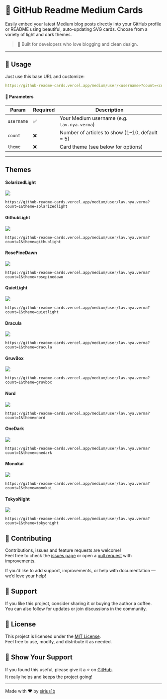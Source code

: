 # 📰 GitHub Readme Medium Cards

Easily embed your latest Medium blog posts directly into your GitHub profile or README using beautiful, auto-updating SVG cards. Choose from a variety of light and dark themes.

> 🎯 Built for developers who love blogging and clean design.

---

## 🚀 Usage

Just use this base URL and customize:

```yaml
https://github-readme-cards.vercel.app/medium/user/<username>?count=<count>&theme=<theme>
```

#### 🔧 Parameters

| Param      | Required | Description                                    |
| ---------- | -------- | ---------------------------------------------- |
| `username` | ✅       | Your Medium username (e.g. `lav.nya.verma`)    |
| `count`    | ❌       | Number of articles to show (1–10, default = 5) |
| `theme`    | ❌       | Card theme (see below for options)             |

---

## Themes

#### SolarizedLight

<image  src="res/solarizedlight.svg">

```
https://github-readme-cards.vercel.app/medium/user/lav.nya.verma?count=1&theme=solarizedlight
```

#### GithubLight

<image  src="res/githublight.svg">

```
https://github-readme-cards.vercel.app/medium/user/lav.nya.verma?count=1&theme=githublight
```

#### RosePineDawn

<image  src="res/rosepinedawn.svg">

```
https://github-readme-cards.vercel.app/medium/user/lav.nya.verma?count=1&theme=rosepinedawn
```

#### QuietLight

<image  src="res/quietlight.svg">

```
https://github-readme-cards.vercel.app/medium/user/lav.nya.verma?count=1&theme=quietlight
```

#### Dracula

<image  src="res/dracula.svg">

```
https://github-readme-cards.vercel.app/medium/user/lav.nya.verma?count=1&theme=dracula
```

#### GruvBox

<image  src="res/gruvbox.svg">

```
https://github-readme-cards.vercel.app/medium/user/lav.nya.verma?count=1&theme=gruvbox
```

#### Nord

<image  src="res/nord.svg">

```
https://github-readme-cards.vercel.app/medium/user/lav.nya.verma?count=1&theme=nord
```

#### OneDark

<image  src="res/onedark.svg">

```
https://github-readme-cards.vercel.app/medium/user/lav.nya.verma?count=1&theme=onedark
```

#### Monokai

<image  src="res/monokai.svg">

```
https://github-readme-cards.vercel.app/medium/user/lav.nya.verma?count=1&theme=monokai
```

#### TokyoNight

<image  src="res/tokyonight.svg">

```
https://github-readme-cards.vercel.app/medium/user/lav.nya.verma?count=1&theme=tokyonight
```

## 🙌 Contributing

Contributions, issues and feature requests are welcome!  
Feel free to check the [issues page](../../issues) or open a [pull request](../../pulls) with improvements.

If you’d like to add support, improvements, or help with documentation — we’d love your help!

## 💬 Support

If you like this project, consider sharing it or buying the author a coffee.  
You can also follow for updates or join discussions in the community.

## 📄 License

This project is licensed under the [MIT License](LICENSE).  
Feel free to use, modify, and distribute it as needed.

## 🌟 Show Your Support

If you found this useful, please give it a ⭐ on [GitHub](../../stargazers).  
It really helps and keeps the project going!

---

Made with ❤️ by [sirius1b](https://github.com/yourusername)
